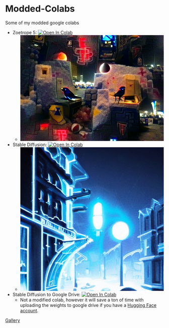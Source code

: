 # Modded-Colabs
Some of my modded google colabs

 - Zoetrope 5: [![Open In Colab](https://colab.research.google.com/assets/colab-badge.svg)](https://colab.research.google.com/github/FrostBird347/Modded-Colabs/blob/main/Modded_Zoetrope_5.ipynb)
   - <picture><img src="./img/anim/ZT.webp" alt="ZT.webp"/></picture>
 - Stable Diffusion: [![Open In Colab](https://colab.research.google.com/assets/colab-badge.svg)](https://colab.research.google.com/github/FrostBird347/Modded-Colabs/blob/main/Modded_pharmapsychotic_Stable_Diffusion.ipynb)
   - <picture><img src="./img/anim/SD.webp" alt="SD.webp"/></picture>
 - Stable Diffusion to Google Drive: [![Open In Colab](https://colab.research.google.com/assets/colab-badge.svg)](https://colab.research.google.com/github/FrostBird347/Modded-Colabs/blob/main/Stable_Diffusion_to_Google_Drive.ipynb)
   - Not a modified colab, however it will save a ton of time with uploading the weights to google drive if you have a [Hugging Face account](https://huggingface.co/).

[Gallery](./img/README.md)